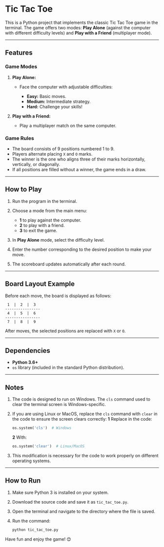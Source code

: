 # **Tic Tac Toe**

This is a Python project that implements the classic Tic Tac Toe game in the terminal. The game offers two modes: **Play Alone** (against the computer with different difficulty levels) and **Play with a Friend** (multiplayer mode).

---

## **Features**

### **Game Modes**

1. **Play Alone:**

   * Face the computer with adjustable difficulties:

     * **Easy:** Basic moves.
     * **Medium:** Intermediate strategy.
     * **Hard:** Challenge your skills!
2. **Play with a Friend:**

   * Play a multiplayer match on the same computer.

### **Game Rules**

* The board consists of 9 positions numbered 1 to 9.
* Players alternate placing `X` and `O` marks.
* The winner is the one who aligns three of their marks horizontally, vertically, or diagonally.
* If all positions are filled without a winner, the game ends in a draw.

---

## **How to Play**

1. Run the program in the terminal.
2. Choose a mode from the main menu:

   * **1** to play against the computer.
   * **2** to play with a friend.
   * **3** to exit the game.
3. In **Play Alone** mode, select the difficulty level.
4. Enter the number corresponding to the desired position to make your move.
5. The scoreboard updates automatically after each round.

---

## **Board Layout Example**

Before each move, the board is displayed as follows:

```
 1  |  2  |  3  
----------------
 4  |  5  |  6  
----------------
 7  |  8  |  9  
```

After moves, the selected positions are replaced with `X` or `O`.

---

## **Dependencies**

* **Python 3.6+**
* `os` library (included in the standard Python distribution).

---

## **Notes**

1. The code is designed to run on Windows. The `cls` command used to clear the terminal screen is Windows-specific.
2. If you are using Linux or MacOS, replace the `cls` command with `clear` in the code to ensure the screen clears correctly:
   **1** Replace in the code:

   ```python
   os.system('cls')  # Windows
   ```

   **2** With:

   ```python
   os.system('clear')  # Linux/MacOS
   ```
3. This modification is necessary for the code to work properly on different operating systems.

---

## **How to Run**

1. Make sure Python 3 is installed on your system.
2. Download the source code and save it as `tic_tac_toe.py`.
3. Open the terminal and navigate to the directory where the file is saved.
4. Run the command:

   ```bash
   python tic_tac_toe.py
   ```

Have fun and enjoy the game! 😊
